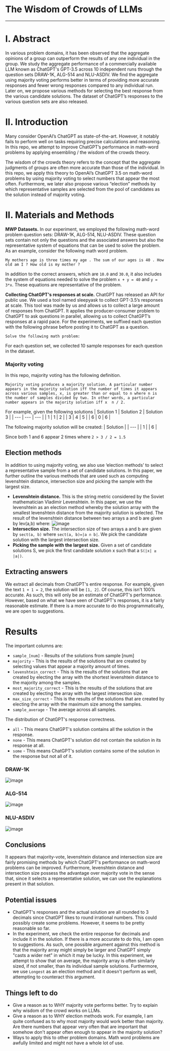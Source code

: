 # **The Wisdom of Crowds of LLMs**

***

# **I. Abstract**
In various problem domains, it has been observed that the aggregate opinions of a group can outperform the results of any one individual in the group. We study the aggregate performance of a commercially available LLM known as ChatGPT's GPT-3.5 across 10 independent runs through the question sets DRAW-1K, ALG-514 and NLU-ASDIV. We find the aggregate using majority voting performs better in terms of providing more accurate responses and fewer wrong responses compared to any individual run. Later on, we propose various methods for selecting the best response from the various candidate solutions. The dataset of ChatGPT’s responses to the various question sets are also released.

# **II. Introduction**
Many consider OpenAI’s ChatGPT as state-of-the-art. However, it notably fails to perform well on tasks requiring precise calculations and reasoning. In this repo, we attempt to improve ChatGPT’s performance in math-word problems by applying ensembling / the wisdom of the crowds theory.  

The wisdom of the crowds theory refers to the concept that the aggregate judgments of groups are often more accurate than those of the individual. In this repo, we apply this theory to OpenAI’s ChatGPT 3.5 on math-word problems by using majority voting to select numbers that appear the most often. Furthermore, we later also propose various “election” methods by which representative samples are selected from the pool of candidates as the solution instead of majority voting.

# **II. Materials and Methods**
**MWP Datasets.** In our experiment, we employed the following math-word problem question sets: DRAW-1K, ALG-514, NLU-ASDIV. These question sets contain not only the questions and the associated answers but also the representative system of equations that can be used to solve the problem. As an example, consider the following math word problem.

```
My mothers age is three times my age . The sum of our ages is 40 . How old am I ? How old is my mother ?
```
In addition to the correct answers, which are `10.0` and `30.0`, it also includes the system of equations needed to solve the problem `x + y = 40` and `y = 3*x`. These equations are representative of the problem.

**Collecting ChatGPT's responses at scale.** ChatGPT has released an API for public use. We used a tool named sleepyask to collect GPT-3.5’s responses at scale. This tool was made by us and allows us to collect a large amount of responses from ChatGPT. It applies the producer-consumer problem to ChatGPT to ask questions in parallel, allowing us to collect ChatGPT’s responses at a rapid pace. For the experiments, we suffixed each question with the following phrase before posting it to ChatGPT as a question.
```
Solve the following math problem: 
```
For each question set, we collected 10 sample responses for each question in the dataset.  
  
### **Majority voting**
In this repo, majority voting has the following definition. 
```
Majority voting produces a majority solution. A particular number appears in the majority solution iff the number of times it appears across various samples, x, is greater than or equal to n where n is the number of samples divided by two. In other words, a particular number appears in the majority solution iff x  n / 2.
```

For example, given the following solutions
| Solution 1 | Solution 2 | Solution 3 |
| --- | --- | --- |
| 1 | 1 | 2 |
| 3 | 4 | 5 |
| 6 | 0 | 6 |

The following majority solution will be created:
| Solution |
| --- |
| 1 | 
| 6 |

Since both 1 and 6 appear 2 times where `2 > 3 / 2 = 1.5`

## **Election methods**
In addition to using majority voting, we also use ‘election methods’ to select a representative sample from a set of candidate solutions. In this paper, we further outline the various methods that are used such as computing levenshtein distance, intersection size and picking the sample with the largest size. 
- **Levenshtein distance.** This is the string metric considered by the Soviet mathematician Vladimir Levenshtein. In this paper, we use the levenshtein as an election method whereby the solution array with the smallest levenshtein distance from the majority solution is selected. The result of the levenshtein distance between two arrays a and b are given by lev(a,b) where:  ![image](https://github.com/hwelsters/wisdom-of-crowd-llm/assets/84760072/d551f0fb-5c45-45f7-bf35-7ba522f8aec7)
- **Intersection size.** The intersection size of two arrays a and b are given by `sect(a, b)` where `sect(a, b)=|a ∩ b|`. We pick the candidate solution with the largest intersection size.  
- **Picking the sample with the largest size.** Given a set of candidate solutions S, we pick the first candidate solution x such that a  `S(|x| ≥ |a|)`.

## **Extracting answers**
We extract all decimals from ChatGPT's entire response. For example, given the text `1 + 1 = 2`, the solution will be `[1, 2]`. Of course, this isn't 100% accurate. As such, this will only be an estimate of ChatGPT's performance. However, based on what we have seen of ChatGPT's responses, it is a fairly reasonable estimate. If there is a more accurate to do this programmatically, we are open to suggestions.  

# **Results**
The important columns are:  
- `sample_[num]` - Results of the solutions from sample [num]
- `majority` - This is the results of the solutions that are created by selecting values that appear a majority amount of times.  
- `levenshtein_correct` - This is the results of the solutions that are created by electing the array with the shortest levenshtein distance to the majority among the samples.  
- `most_majority_correct` - This is the results of the solutions that are created by electing the array with the largest intersection size.
- `max_size_correct` - This is the results of the solutions that are created by electing the array with the maximum size among the samples.
- `sample_average` - The average across all samples.


The distribution of ChatGPT's response correctness.  
- `all` - This means ChatGPT's solution contains all the solution in the response.  
- `none` - This means ChatGPT's solution did not contain the solution in its response at all.  
- `some` - This means ChatGPT's solution contains some of the solution in the response but not all of it.  
### **DRAW-1K**
![image](https://github.com/hwelsters/wisdom-of-crowd-llm/assets/84760072/41d091b5-c810-4b77-9077-1c62b95bc83b)
  
### **ALG-514**
![image](https://github.com/hwelsters/wisdom-of-crowd-llm/assets/84760072/bd646682-c7ff-4f62-965d-9958c9ad6559)
  
### **NLU-ASDIV**
![image](https://github.com/hwelsters/wisdom-of-crowd-llm/assets/84760072/a4114d94-0301-4385-b6f8-f93a4be2f92d)

## **Conclusions**
It appears that majority-vote, levenshtein distance and intersection size are fairly promising methods by which ChatGPT's performance on math-word problems can be improved. Furthermore, levenshtein distance and intersection size possess the advantage over majority vote in the sense that, since it selects a representative solution, we can use the explanations present in that solution.  

## **Potential issues**
- ChatGPT's responses and the actual solution are all rounded to 3 decimals since ChatGPT likes to round irrational numbers. This could possibly create some problems. However, it seems to be pretty reasonable so far.  
- In the experiment, we check the entire response for decimals and include it in the solution. If there is a more accurate to do this, I am open to suggestions. As such, one possible argument against this method is that the majority array might simply be larger and ChatGPT simply "casts a wider net" in which it may be lucky. In this experiment, we attempt to show that on average, the majority array is often similarly sized, if not smaller, than its individual sample solutions. Furthermore, we use `Longest` as an election method and it doesn't perform as well, attempting to counteract this argument.

## **Things left to do**
- Give a reason as to WHY majority vote performs better. Try to explain why wisdom of the crowd works on LLMs.
- Give a reason as to WHY election methods work. For example, I am quite confused as to why most majority would work better than majority. Are there numbers that appear very often that are important that somehow don't appear often enough to appear in the majority solution?  
- Ways to apply this to other problem domains. Math word problems are awfully limited and might not have a whole lot of use. 


